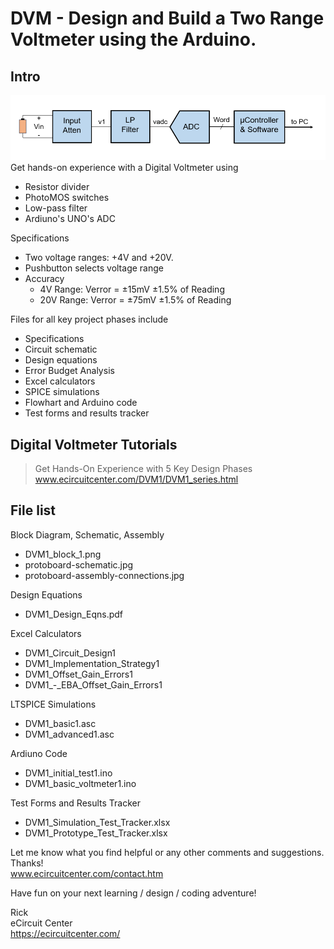 # DVM - Design and Build a Two Range Voltmeter using the Arduino.
## Intro
![DVM Block Diagram.](/DVM1_block_1.png "DVM Block Diagram.")  
Get hands-on experience with a Digital Voltmeter using
- Resistor divider
- PhotoMOS switches
- Low-pass filter
- Ardiuno's UNO's ADC  

Specifications
- Two voltage ranges: +4V and +20V.
- Pushbutton selects voltage range
- Accuracy
	- 4V Range: Verror = ±15mV ±1.5% of Reading
	- 20V Range: Verror = ±75mV ±1.5% of Reading  

Files for all key project phases include
- Specifications
- Circuit schematic
- Design equations
- Error Budget Analysis
- Excel calculators
- SPICE simulations
- Flowhart and Arduino code
- Test forms and results tracker  

## Digital Voltmeter Tutorials
>Get Hands-On Experience with 5 Key Design Phases  
>www.ecircuitcenter.com/DVM1/DVM1_series.html

## File list
Block Diagram, Schematic, Assembly
- DVM1_block_1.png
- protoboard-schematic.jpg
- protoboard-assembly-connections.jpg

Design Equations
- DVM1_Design_Eqns.pdf

Excel Calculators
- DVM1_Circuit_Design1
- DVM1_Implementation_Strategy1
- DVM1_Offset_Gain_Errors1
- DVM1_-_EBA_Offset_Gain_Errors1

LTSPICE Simulations
- DVM1_basic1.asc
- DVM1_advanced1.asc

Ardiuno Code
- DVM1_initial_test1.ino
- DVM1_basic_voltmeter1.ino

Test Forms and Results Tracker
- DVM1_Simulation_Test_Tracker.xlsx
- DVM1_Prototype_Test_Tracker.xlsx

Let me know what you find helpful or any other comments and suggestions. Thanks!  
www.ecircuitcenter.com/contact.htm

Have fun on your next learning / design / coding adventure!

Rick  
eCircuit Center  
https://ecircuitcenter.com/
